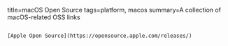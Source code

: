 title=macOS Open Source
tags=platform, macos
summary=A collection of macOS-related OSS links
~~~~~~

[Apple Open Source](https://opensource.apple.com/releases/)

